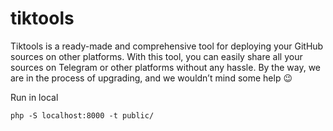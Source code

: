 # tiktools
Tiktools is a ready-made and comprehensive tool for deploying your GitHub sources on other platforms. With this tool, you can easily share all your sources on Telegram or other platforms without any hassle. By the way, we are in the process of upgrading, and we wouldn’t mind some help 😉

Run in local
```
php -S localhost:8000 -t public/
```
 
 
